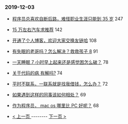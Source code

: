 ### 2019-12-03 
- [程序员总喜欢自断后路，难怪职业生涯只能到 35 岁](https://www.v2ex.com/t/625470) 247
- [15 万左右汽车求推荐](https://www.v2ex.com/t/625340) 142
- [开通了个人博客，欢迎大家交换友链哈](https://www.v2ex.com/t/625378) 108
- [有失眠的老哥吗？怎么解决？救救孩子 8](https://www.v2ex.com/t/625349) 91
- [一天睡眠 7 小时早上起来还是感觉困怎么破？](https://www.v2ex.com/t/625450) 78
- [关于代码的病 有解吗?](https://www.v2ex.com/t/625372) 74
- [平时不联系，一联系就是找我借钱，怎么办？](https://www.v2ex.com/t/625452) 72
- [如果遇到这样的同事该如何相处？](https://www.v2ex.com/t/625483) 69
- [作为程序员， mac os 哪里比 PC 好呢？](https://www.v2ex.com/t/625564) 68 

- [ < 上一页 ](https://github.com/able8/v2ex-hot-record/blob/master/2019-12-02.md) -------- [ 下一页 > ](https://github.com/able8/v2ex-hot-record/blob/master/2019-12-04.md)